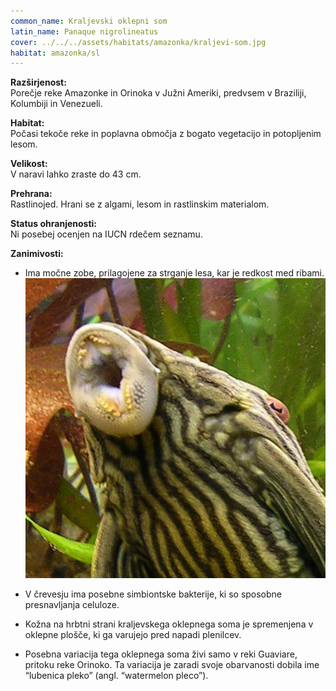 ```yaml
---
common_name: Kraljevski oklepni som
latin_name: Panaque nigrolineatus
cover: ../../../assets/habitats/amazonka/kraljevi-som.jpg
habitat: amazonka/sl
---
```

**Razširjenost:**  
Porečje reke Amazonke in Orinoka v Južni Ameriki, predvsem v Braziliji, Kolumbiji in Venezueli.

**Habitat:**  
Počasi tekoče reke in poplavna območja z bogato vegetacijo in potopljenim lesom.

**Velikost:**  
V naravi lahko zraste do 43 cm.

**Prehrana:**  
Rastlinojed. Hrani se z algami, lesom in rastlinskim materialom.

**Status ohranjenosti:**  
Ni posebej ocenjen na IUCN rdečem seznamu.

**Zanimivosti:**  
- Ima močne zobe, prilagojene za strganje lesa, kar je redkost med ribami.  
![som-zobki](../../../assets/habitats/amazonka/som-zobki.jpg)

- V črevesju ima posebne simbiontske bakterije, ki so sposobne presnavljanja celuloze.  
- Kožna na hrbtni strani kraljevskega oklepnega soma je spremenjena v oklepne plošče, ki ga varujejo pred napadi plenilcev.  
- Posebna variacija tega oklepnega soma živi samo v reki Guaviare, pritoku reke Orinoko. Ta variacija je zaradi svoje obarvanosti dobila ime “lubenica pleko” (angl. “watermelon pleco”).
